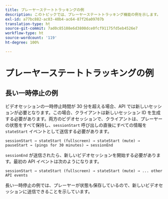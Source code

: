 ```yaml
---
title: プレーヤーステートトラッキングの例
description: このトピックでは、プレーヤーステートトラッキング機能の例を示します。
exl-id: a77bc882-ac03-40b4-ac64-87f26a09707b
translation-type: ht
source-git-commit: 7ad0c85108e6d3800dce0fcf91175fd5eb4526e7
workflow-type: ht
source-wordcount: '119'
ht-degree: 100%

---
```


# プレーヤーステートトラッキングの例


## 長い一時停止の例

ビデオセッションの一時停止時間が 30 分を超える場合、API では新しいセッションが必要となります。この場合、クライアントは新しいセッション ID を生成する必要があります。両方のビデオセッションで、クライアントは、プレーヤーの状態をすべて保持し、`sessionStart` 呼び出しの直後にすべての情報を `stateStart` イベントとして送信する必要があります。

`sessionStart → stateStart (fullscreen) → stateStart (mute) → pauseStart → (pings for 30 minutes) → sessionEnd
`

`sessionEnd` が送信されたら、新しいビデオセッションを開始する必要があります。最初の API イベントは次のようになります。

`sessionStart → stateStart (fullscreen) → stateStart (mute) → ... other API events`

長い一時停止の例では、プレーヤーが状態も保存しているので、新しいビデオセッションに送信できることを示しています。

